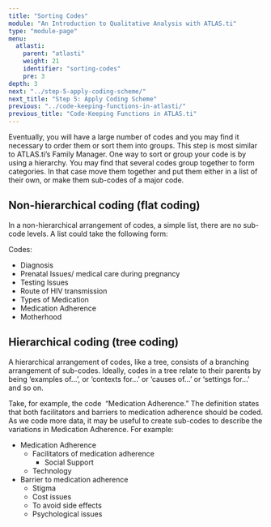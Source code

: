 ```yaml
---
title: "Sorting Codes"
module: "An Introduction to Qualitative Analysis with ATLAS.ti"
type: "module-page"
menu:
  atlasti:
    parent: "atlasti"
    weight: 21
    identifier: "sorting-codes"
    pre: 3
depth: 3
next: "../step-5-apply-coding-scheme/"
next_title: "Step 5: Apply Coding Scheme"
previous: "../code-keeping-functions-in-atlasti/"
previous_title: "Code-Keeping Functions in ATLAS.ti"
---
```

Eventually, you will have a large number of codes and you may find it necessary to order them or sort them into groups. This step is most similar to ATLAS.ti’s Family Manager. One way to sort or group your code is by using a hierarchy. You may find that several codes group together to form categories. In that case move them together and put them either in a list of their own, or make them sub-codes of a major code.

## Non-hierarchical coding (flat coding)

In a non-hierarchical arrangement of codes, a simple list, there are no sub-code levels. A list could take the following form:

Codes:

* Diagnosis
* Prenatal Issues/ medical care during pregnancy
* Testing Issues
* Route of HIV transmission
* Types of Medication
* Medication Adherence
* Motherhood

## Hierarchical coding (tree coding)

A hierarchical arrangement of codes, like a tree, consists of a branching arrangement of sub-codes. Ideally, codes in a tree relate to their parents by being ‘examples of...’, or ‘contexts for...’ or ‘causes of...’ or ‘settings for...’ and so on.

Take, for example, the code  “Medication Adherence.” The definition states that both facilitators and barriers to medication adherence should be coded. As we code more data, it may be useful to create sub-codes to describe the variations in Medication Adherence. For example:

* Medication Adherence
    - Facilitators of medication adherence
        - Social Support
    - Technology
* Barrier to medication adherence
    - Stigma
    - Cost issues
    - To avoid side effects
    - Psychological issues
